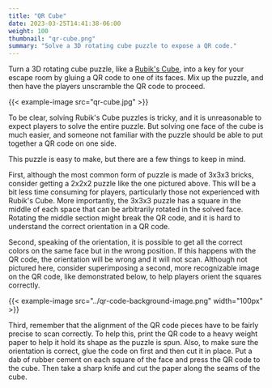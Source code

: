 ```yaml
---
title: "QR Cube"
date: 2023-03-25T14:41:38-06:00
weight: 100
thumbnail: "qr-cube.png"
summary: "Solve a 3D rotating cube puzzle to expose a QR code."
---
```


Turn a 3D rotating cube puzzle, like a [Rubik's Cube], into a key for your
escape room by gluing a QR code to one of its faces. Mix up the puzzle, and
then have the players unscramble the QR code to proceed.

{{< example-image src="qr-cube.jpg" >}}

To be clear, solving Rubik's Cube puzzles is tricky, and it is unreasonable
to expect players to solve the entire puzzle. But solving one face of the
cube is much easier, and someone not familiar with the puzzle should be
able to put together a QR code on one side.

This puzzle is easy to make, but there are a few things to keep in mind.

First, although the most common form of puzzle is made of 3x3x3 bricks,
consider getting a 2x2x2 puzzle like the one pictured above. This will be a
bit less time consuming for players, particularly those not experienced
with Rubik's Cube. More importantly, the 3x3x3 puzzle has a square in the
middle of each space that can be arbitrarily rotated in the solved face.
Rotating the middle section might break the QR code, and it is hard to
understand the correct orientation in a QR code.

Second, speaking of the orientation, it is possible to get all the correct
colors on the same face but in the wrong position. If this happens with the
QR code, the orientation will be wrong and it will not scan. Although not
pictured here, consider superimposing a second, more recognizable image on
the QR code, like demonstrated below, to help players orient the squares
correctly.

{{< example-image src="../qr-code-background-image.png" width="100px" >}}

Third, remember that the alignment of the QR code pieces have to be fairly
precise to scan correctly. To help this, print the QR code to a heavy
weight paper to help it hold its shape as the puzzle is spun. Also, to make
sure the orientation is correct, glue the code on first and then cut it in
place. Put a dab of rubber cement on each square of the face and press the
QR code to the cube. Then take a sharp knife and cut the paper along the
seams of the cube.


[Rubik's Cube]: https://en.wikipedia.org/wiki/Rubik%27s_Cube
